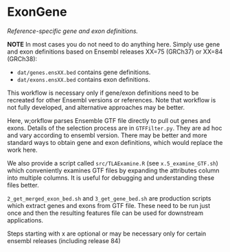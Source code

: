 # ExonGene

*Reference-specific gene and exon definitions.*

**NOTE** 
In most cases you do not need to do anything here.  Simply use gene and
exon definitions based on Ensembl releases XX=75 (GRCh37) or XX=84 (GRCh38):
* `dat/genes.ensXX.bed` contains gene definitions.  
* `dat/exons.ensXX.bed` contains exon definitions.  

This workflow is necessary only if gene/exon definitions need to be recreated for other Ensembl
versions or references.  Note that workflow is not fully developed, and alternative approaches 
may be better.

Here, w;orkflow parses Ensemble GTF file directly to pull out genes and exons.  Details of the selection process
are in `GTFFilter.py`.  They are ad hoc and vary according to ensembl version.  There may be better and
more standard ways to obtain gene and exon definitions, which would replace the work here.

We also provide a script called `src/TLAExamine.R` (see `x.5_examine_GTF.sh`)
which conveniently examines GTF files by expanding the attributes column into
multiple columns.  It is useful for debugging and understanding these files better.

`2_get_merged_exon_bed.sh` and `3_get_gene_bed.sh` are production scripts which extract genes and exons
    from GTF file.  These need to be run just once and then the resulting features file can be used
    for downstream applications.

Steps starting with x are optional or may be necessary only for certain ensembl releases (including release 84)

